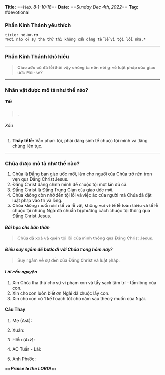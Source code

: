 **Title:** ==*Heb. 8:1-10:18*==
**Date:** ==*Sunday Dec 4th, 2022*==
**Tag:** #devotional

### **Phần Kinh Thánh yêu thích**
```ad-bible
title: Hê-bơ-rơ 
*Nơi nào có sự tha thứ thì không cần dâng tế lễ vì tội lỗi nữa.*
```
----
### **Phần Kinh Thánh khó hiểu**
> Giao ước cũ đã lỗi thời vậy chúng ta nên nói gì về luật pháp của giao ước Môi-se?
----
### **Nhân vật được mô tả như thế nào?**
##### Tốt
> .
###### Xấu
1. **Thầy tế lễ:** Vẫn phạm tội, phải dâng sinh tế chuộc tội mình và dâng chúng liên tục.
----
### **Chúa được mô tả như thế nào?**
1. Chúa là Đấng ban giao ước mới, làm cho người của Chúa trở nên trọn vẹn qua Đấng Christ Jesus. 
2. Đấng Christ dâng chính mình để chuộc tội một lần đủ cả.
3. Đấng Christ là Đấng Trung Gian của giao ước mới.
4. Chúa không còn nhớ đến tội lỗi và việc ác của người mà Chúa đã đặt luật pháp vào trí và lòng.
5. Chúa không muốn sinh tế và lễ vật, không vui về tế lễ toàn thiêu và tế lễ chuộc tội nhưng Ngài đã chuẩn bị phương cách chuộc tội thông qua Đấng Christ Jesus.
#### *Bài học cho bản thân*
> Chúa đã xoá và quên tội lỗi của mình thông qua Đấng Christ Jesus.
#### *Điều suy ngẫm để bước đi với Chúa trong hôm nay?*
> Suy ngẫm về sự đến của Đấng Christ và luật pháp.
#### *Lời cầu nguyện*
1. Xin Chúa tha thứ cho sự vi phạm con và tẩy sạch tâm trí - tấm lòng của con.
2. Xin cho con luôn biết ơn Ngài đã chuộc lấy con.
3. Xin cho con có 1 kế hoạch tốt cho năm sau theo ý muốn của Ngài.

#### Cầu Thay
1. Mẹ (Ask):

2. Xuân:

3. Hiếu (Ask):

4. AC Tuấn - Lài:

5. Anh Phước:

==***Praise to the LORD!***==

